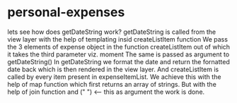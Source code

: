 # personal-expenses
lets see how does getDateString work?
getDateString is called from the view layer with the help of templating insid createListItem function
We pass the 3 elements of expense object in the function createListItem out of which it takes the third parameter viz. moment
The same is passed as argument to getDateString()
In getDateString we format the date and return the fornatted date back which is then rendered in the view layer.
And createListItem is called by every item present in expenseItemList.
We achieve this with the help of map function which first returns an array of strings.
But with the help of join function and (" ") <-- this as argument the work is done.
